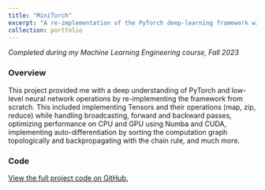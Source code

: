 ```yaml
---
title: "MiniTorch"
excerpt: "A re-implementation of the PyTorch deep-learning framework with the ability to execute Torch code. <br/><img src='/images/MiniTorch.png' width='350px'>"
collection: portfolio
---
```

*Completed during my Machine Learning Engineering course, Fall 2023*  

### Overview  
This project provided me with a deep understanding of PyTorch and low-level neural network
operations by re-implementing the framework from scratch. This included implementing Tensors and
their operations (map, zip, reduce) while handling broadcasting, forward and backward passes,
optimizing performance on CPU and GPU using Numba and CUDA, implementing auto-differentiation by sorting the computation graph topologically and backpropagating with the chain rule, and much more.

### Code 
[View the full project code on GitHub.](https://github.com/MaximClouser/MiniTorch)